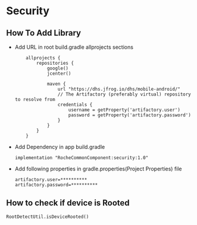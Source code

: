Security
========

How To Add Library
----------
- Add URL in root build.gradle allprojects sections
  ```
      allprojects {
          repositories {
              google()
              jcenter()

              maven {
                  url "https://dhs.jfrog.io/dhs/mobile-android/"
                  // The Artifactory (preferably virtual) repository to resolve from
                  credentials {
                      username = getProperty('artifactory.user')
                      password = getProperty('artifactory.password')
                  }
              }
          }
      }
  ```
- Add Dependency in app build.gradle
  ```
  implementation "RocheCommonComponent:security:1.0"
  ```
- Add following properties in gradle.properties(Project Properties) file
  ```
  artifactory.user=**********
  artifactory.password=**********
  ```
      
How to check if device is Rooted
-------
  ```
  RootDetectUtil.isDeviceRooted()
  ```